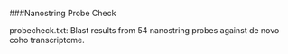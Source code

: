 ###Nanostring Probe Check

probecheck.txt: Blast results from 54 nanostring probes against de novo coho transcriptome. 